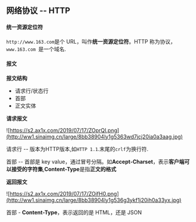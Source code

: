 ## 网络协议 -- HTTP

#### 统一资源定位符

`http://www.163.com`是个 URL，叫作**统一资源定位符**。HTTP 称为协议，`www.163.com `是一个域名.

#### 报文

**报文结构**

+ 请求行/状态行
+ 首部
+ 正文实体

**请求报文**

![https://s2.ax1x.com/2019/07/17/ZOprQI.png](http://ww1.sinaimg.cn/large/8bb38904ly1g5363wd7jcj20ia0a3aag.jpg)

请求行 -- 版本为HTTP版本,如`HTTP 1.1`.末尾的`crlf`为换行符.

首部 -- 首部是 key value，通过冒号分隔。如**Accept-Charset**，表示**客户端可以接受的字符集**,**Content-Type**是指**正文的格式**



**返回报文**

![https://s2.ax1x.com/2019/07/17/ZOifH0.png](http://ww1.sinaimg.cn/large/8bb38904ly1g536g3ykf1j20ih0a33yx.jpg)

首部 - **Content-Type**，表示返回的是 HTML，还是 JSON
